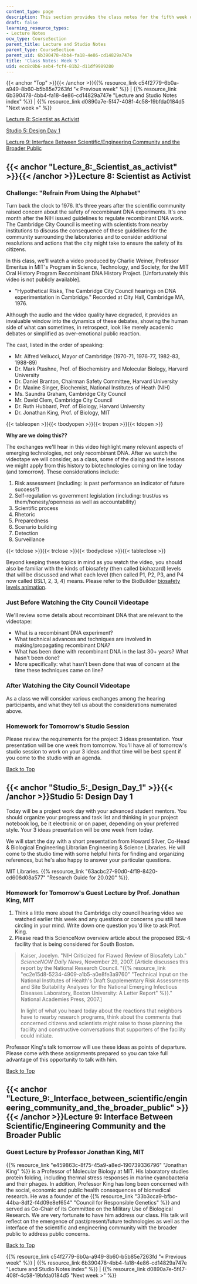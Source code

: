 ```yaml
---
content_type: page
description: This section provides the class notes for the fifth week of the course.
draft: false
learning_resource_types:
- Lecture Notes
ocw_type: CourseSection
parent_title: Lecture and Studio Notes
parent_type: CourseSection
parent_uid: 6b390478-4bb4-fa18-4e86-cd14829a747e
title: 'Class Notes: Week 5'
uid: ecc8c0b6-aeb4-fcf4-81b2-d11df9989280
---
```

{{< anchor "Top" >}}{{< /anchor >}}{{% resource_link c54f2779-6b0a-a949-8b60-b5b85e7263fd "« Previous week" %}} | {{% resource_link 6b390478-4bb4-fa18-4e86-cd14829a747e "Lecture and Studio Notes index" %}} | {{% resource_link d0890a7e-5f47-408f-4c58-19bfda0184d5 "Next week »" %}}

[Lecture 8: Scientist as Activist](#Lecture_8:_Scientist_as_activist)

[Studio 5: Design Day 1](#Studio_5:_Design_Day_1)

[Lecture 9: Interface Between Scientific/Engineering Community and the Broader Public](#Lecture_9:_Interface_between_scientific/engineering_community_and_the_broader_public)

## {{< anchor "Lecture_8:_Scientist_as_activist" >}}{{< /anchor >}}Lecture 8: Scientist as Activist

### Challenge: "Refrain From Using the Alphabet"

Turn back the clock to 1976. It's three years after the scientific community raised concern about the safety of recombinant DNA experiments. It's one month after the NIH issued guidelines to regulate recombinant DNA work. The Cambridge City Council is meeting with scientists from nearby institutions to discuss the consequence of these guidelines for the community surrounding the laboratories and to consider additional resolutions and actions that the city might take to ensure the safety of its citizens.

In this class, we'll watch a video produced by Charlie Weiner, Professor Emeritus in MIT's Program in Science, Technology, and Society, for the MIT Oral History Program Recombinant DNA History Project. \[Unfortunately this video is not publicly available\].

- "Hypothetical Risks, The Cambridge City Council hearings on DNA experimentation in Cambridge." Recorded at City Hall, Cambridge MA, 1976.

Although the audio and the video quality have degraded, it provides an invaluable window into the dynamics of these debates, showing the human side of what can sometimes, in retrospect, look like merely academic debates or simplified as over-emotional public reaction.

The cast, listed in the order of speaking:

- Mr. Alfred Vellucci, Mayor of Cambridge (1970-71, 1976-77, 1982-83, 1988-89)
- Dr. Mark Ptashne, Prof. of Biochemistry and Molecular Biology, Harvard University
- Dr. Daniel Branton, Chairman Safety Committee, Harvard University
- Dr. Maxine Singer, Biochemist, National Institutes of Heath (NIH)
- Ms. Saundra Graham, Cambridge City Council
- Mr. David Clem, Cambridge City Council
- Dr. Ruth Hubbard, Prof. of Biology, Harvard University
- Dr. Jonathan King, Prof. of Biology, MIT

{{< tableopen >}}{{< tbodyopen >}}{{< tropen >}}{{< tdopen >}}

**Why are we doing this??**

The exchanges we'll hear in this video highlight many relevant aspects of emerging technologies, not only recombinant DNA. After we watch the videotape we will consider, as a class, some of the dialog and the lessons we might apply from this history to biotechnologies coming on line today (and tomorrow). These considerations include:

1. Risk assessment (including: is past performance an indicator of future success?)
2. Self-regulation vs government legislation (including: trust/us vs them/honesty/openness as well as accountability)
3. Scientific process
4. Rhetoric
5. Preparedness
6. Scenario building
7. Detection
8. Surveillance

{{< tdclose >}}{{< trclose >}}{{< tbodyclose >}}{{< tableclose >}}

Beyond keeping these topics in mind as you watch the video, you should also be familiar with the kinds of biosafety (then called biohazard) levels that will be discussed and what each level (then called P1, P2, P3, and P4 now called BSL1, 2, 3, 4) means. Please refer to the BioBuilder [biosafety levels animation](/courses/biological-engineering/20-020-introduction-to-biological-engineering-design-spring-2009/biobuilder-animations/10.-biosafety-levels).

### Just Before Watching the City Council Videotape

We'll review some details about recombinant DNA that are relevant to the videotape:

- What is a recombinant DNA experiment?
- What technical advances and techniques are involved in making/propagating recombinant DNA?
- What has been done with recombinant DNA in the last 30+ years? What hasn't been done?
- More specifically: what hasn't been done that was of concern at the time these techniques came on line?

### After Watching the City Council Videotape

As a class we will consider various exchanges among the hearing participants, and what they tell us about the considerations numerated above.

### Homework for Tomorrow's Studio Session

Please review the requirements for the project 3 ideas presentation. Your presentation will be one week from tomorrow. You'll have all of tomorrow's studio session to work on your 3 ideas and that time will be best spent if you come to the studio with an agenda.

[Back to Top](#Top)

## {{< anchor "Studio_5:_Design_Day_1" >}}{{< /anchor >}}Studio 5: Design Day 1

Today will be a project work day with your advanced student mentors. You should organize your progress and task list and thinking in your project notebook log, be it electronic or on paper, depending on your preferred style. Your 3 ideas presentation will be one week from today.

We will start the day with a short presentation from Howard Silver, Co-Head & Biological Engineering Librarian Engineering & Science Libraries. He will come to the studio time with some helpful hints for finding and organizing references, but he's also happy to answer your particular questions.

MIT Libraries. {{% resource_link "63acbc27-90d0-4f19-8420-cd608d08a577" "Research Guide for 20.020" %}}.

### Homework for Tomorrow's Guest Lecture by Prof. Jonathan King, MIT

1. Think a little more about the Cambridge city council hearing video we watched earlier this week and any questions or concerns you still have circling in your mind. Write down one question you'd like to ask Prof. King.
2. Please read this ScienceNow overview article about the proposed BSL-4 facility that is being considered for South Boston.

> Kaiser, Jocelyn. "NIH Criticized for Flawed Review of Biosafety Lab." *ScienceNOW Daily News*, November 29, 2007. \[Article discusses this report by the National Research Council. "{{% resource_link "ec2e15d8-5234-4909-a1b5-a0e8fe3a9760" "Technical Input on the National Institutes of Health's Draft Supplementary Risk Assessments and Site Suitability Analyses for the National Emerging Infectious Diseases Laboratory, Boston University: A Letter Report" %}}." National Academies Press, 2007.\]
> 
> In light of what you heard today about the reactions that neighbors have to nearby research programs, think about the comments that concerned citizens and scientists might raise to those planning the facility and constructive conversations that supporters of the facility could initiate.

Professor King's talk tomorrow will use these ideas as points of departure. Please come with these assignments prepared so you can take full advantage of this opportunity to talk with him.

[Back to Top](#Top)

## {{< anchor "Lecture_9:_Interface_between_scientific/engineering_community_and_the_broader_public" >}}{{< /anchor >}}Lecture 9: Interface Between Scientific/Engineering Community and the Broader Public

### Guest Lecture by Professor Jonathan King, MIT

{{% resource_link "e459863c-8f75-45a9-a8ed-190739336796" "Jonathan King" %}} is a Professor of Molecular Biology at MIT. His laboratory studies protein folding, including thermal stress responses in marine cyanobacteria and their phages. In addition, Professor King has long been concerned with the social, economic and public health consequences of biomedical research. He was a founder of the {{% resource_link "33b3cca9-bfbc-44ba-8df2-f4d09e8ef654" "Council for Responsible Genetics" %}} and served as Co-Chair of its Committee on the Military Use of Biological Research. We are very fortunate to have him address our class. His talk will reflect on the emergence of past/present/future technologies as well as the interface of the scientific and engineering community with the broader public to address public concerns.

[Back to Top](#Top)

{{% resource_link c54f2779-6b0a-a949-8b60-b5b85e7263fd "« Previous week" %}} | {{% resource_link 6b390478-4bb4-fa18-4e86-cd14829a747e "Lecture and Studio Notes index" %}} | {{% resource_link d0890a7e-5f47-408f-4c58-19bfda0184d5 "Next week >" %}}